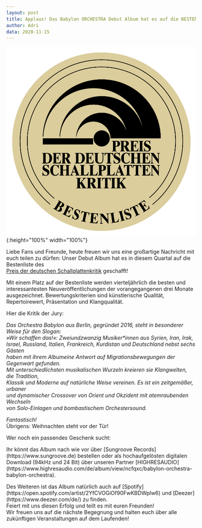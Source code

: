 ```yaml
---
layout: post
title: Applaus! Das Babylon ORCHESTRA Debut Album hat es auf die BESTENLISTE des Preis der deutschen Schallplattenkritik geschafft! Hier geht es zur Kritik!
author: Adri
data: 2020-11-15
---
```

![](/styles/pictures/preis_schallplattenkritik_bestenliste.jpg){:height="100%" width="100%"}

Liebe Fans und Freunde, heute freuen wir uns eine großartige Nachricht mit euch teilen zu dürfen:
Unser Debut Album hat es in diesem Quartal auf die  Bestenliste des<br />
[Preis der deutschen Schallplattenkritik](https://www.schallplattenkritik.de/bestenlisten/2020/04#win1513) geschafft!<br />

Mit einem Platz auf der Bestenliste werden vierteljährlich die besten und interessantesten Neuveröffentlichungen der vorangegangenen drei Monate ausgezeichnet. Bewertungskriterien sind künstlerische Qualität, Repertoirewert, Präsentation und Klangqualität.

Hier die Kritik der Jury:
<p>
<i>Das Orchestra Babylon aus Berlin, gegründet 2016, steht in besonderer Weise für den Slogan: <br />
»Wir schaffen das!«: Zweiundzwanzig Musiker*innen aus Syrien, Iran, Irak, <br />
Israel, Russland, Italien, Frankreich, Kurdistan und Deutschland nebst sechs Gästen <br />
haben mit ihrem Albumeine Antwort auf Migrationsbewegungen der Gegenwart gefunden.<br />
Mit unterschiedlichsten musikalischen Wurzeln kreieren sie Klangwelten, die Tradition, <br />
Klassik und Moderne auf natürliche Weise vereinen. Es ist ein zeitgemäßer, urbaner <br />
und dynamischer Crossover von Orient und Okzident mit atemraubenden Wechseln <br />
von Solo-Einlagen und bombastischem Orchestersound.</i> 
</p>
<p>
<i>Fantastisch!</i><br />
Übrigens: Weihnachten steht vor der Tür!<br />
  </p>
  <p>
Wer noch ein passendes Geschenk sucht:
</p>
  Ihr könnt das Album nach wie vor über [Sungroove Records](https://www.sungroove.de) bestellen oder als hochaufgelösten digitalen Download (94kHz und 24 Bit) über unseren Partner [HIGHRESAUDIO](https://www.highresaudio.com/de/album/view/ncfqxc/babylon-orchestra-babylon-orchestra).
  </p>
Des Weiteren ist das Album natürlich auch auf [Spotify](https://open.spotify.com/artist/2YfCVOGiOf90FwKBDWplw6) und [Deezer](https://www.deezer.com/de/) zu finden.
<br />
Feiert mit uns diesen Erfolg und teilt es mit euren Freunden!
<br />
Wir freuen uns auf die nächste Begegnung und halten euch über alle zukünftigen Veranstaltungen auf dem Laufenden!
</p>
